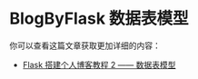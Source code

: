 # BlogByFlask 数据表模型

你可以查看这篇文章获取更加详细的内容：
- [Flask 搭建个人博客教程 2 —— 数据表模型](https://www.hizxc.com/1723.html)
